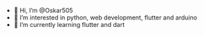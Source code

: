 - 👋 Hi, I’m @Oskar505
- 👀 I’m interested in python, web development, flutter and arduino
- 🌱 I’m currently learning flutter and dart

<!---
Oskar505/Oskar505 is a ✨ special ✨ repository because its `README.md` (this file) appears on your GitHub profile.
You can click the Preview link to take a look at your changes.
--->
